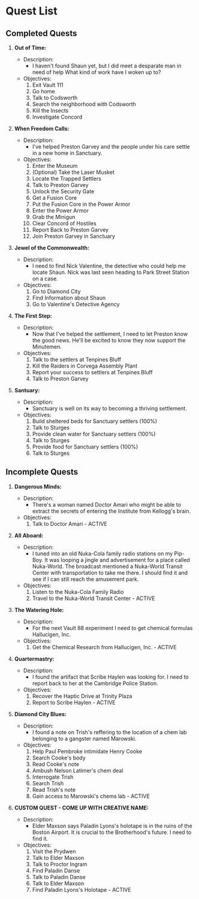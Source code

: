# Quest List
## Completed Quests
1. **Out of Time:**
	* Description: 
		- I haven't found Shaun yet, but I did meet a desparate man in need of help What kind of work have I woken up to?
	* Objectives:
		1. Exit Vault 111
		2. Go home
		3. Talk to Codsworth
		4. Search the neighborhood with Codsworth
		5. Kill the Insects
		6. Investigate Concord

2. **When Freedom Calls:**
	* Description: 
		- I've helped Preston Garvey and the people under his care settle in a new home in Sanctuary.
	* Objectives:
    	1. Enter the Museum
		2. (Optional) Take the Laser Musket
		3. Locate the Trapped Settlers
		4. Talk to Preston Garvey
		5. Unlock the Security Gate
		6. Get a Fusion Core
		7. Put the Fusion Core in the Power Armor
		8. Enter the Power Armor
		9. Grab the Minigun
		10. Clear Concord of Hostiles
		11. Report Back to Preston Garvey
		12. Join Preston Garvey in Sanctuary

3. **Jewel of the Commonwealth:**
	* Description: 
		- I need to find Nick Valentine, the detective who could help me locate Shaun. Nick was last seen heading to Park Street Station on a case.
	* Objectives:
		1. Go to Diamond City
		2. Find Information about Shaun
		3. Go to Valentine's Detective Agency

4. **The First Step:**
	* Description: 
		- Now that I've helped the settlement, I need to let Preston know the good news. He'll be excited to know they now support the Minutemen.
	* Objectives:
		1. Talk to the settlers at Tenpines Bluff
		2. Kill the Raiders in Corvega Assembly Plant
		3. Report your success to settlers at Tenpines Bluff
		4. Talk to Preston Garvey

5. **Santuary:**
	* Description: 
		- Sanctuary is well on its way to becoming a thriving settlement.
	* Objectives:
		1. Build sheltered beds for Sanctuary settlers (100%)
		2. Talk to Sturges
		3. Provide clean water for Sanctuary settlers (100%)
		4. Talk to Sturges
		5. Provide food for Sanctuary settlers (100%)
		6. Talk to Sturges

## Incomplete Quests
1. **Dangerous Minds:**
	* Description: 
		- There's a woman named Doctor Amari who might be able to extract the secrets of entering the Institute from Kellogg's brain. 
	* Objectives:
		1. Talk to Doctor Amari - ACTIVE

2. **All Aboard:**
	* Description: 
		- I tuned into an old Nuka-Cola family radio stations on my Pip-Boy. It was looping a jingle and advertisement for a place called Nuka-World. The broadcast mentioned a Nuka-World Transit Center with transportation to take me there. I should find it and see if I can still reach the amusement park.
	* Objectives:
    	1. Listen to the Nuka-Cola Family Radio
		2. Travel to the Nuka-World Transit Center - ACTIVE

3. **The Watering Hole:** 
	* Description: 
		- For the next Vault 88 experiment I need to get chemical formulas Hallucigen, Inc.
	* Objectives:
		1. Get the Chemical Research from Hallucigen, Inc. - ACTIVE

4. **Quartermastry:**
	* Description: 
		- I found the artifact that Scribe Haylen was looking for. I need to report back to her at the Cambridge Police Station.
	* Objectives:
		1. Recover the Haptic Drive at Trinity Plaza
		2. Report to Scribe Haylen - ACTIVE

5. **Diamond City Blues:**
	* Description: 
		- I found a note on Trish's reffering to the location of a chem lab belonging to a gangster named Marowski.
	* Objectives:
		1. Help Paul Pembroke intimidate Henry Cooke
		2. Search Cooke's body
		3. Read Cooke's note
		4. Ambush Nelson Latimer's chem deal
		5. Interrogate Trish
		6. Search Trish
		7. Read Trish's note
		8. Gain access to Marowski's chems lab - ACTIVE

6. **CUSTOM QUEST - COME UP WITH CREATIVE NAME:**
	* Description: 
		- Elder Maxson says Paladin Lyons's holotape is in the ruins of the Boston Airport. It is crucial to the Brotherhood's future. I need to find it.
	* Objectives:
		1. Visit the Prydwen
		2. Talk to Elder Maxson
		3. Talk to Proctor Ingram
		4. Find Paladin Danse
		5. Talk to Paladin Danse
		6. Talk to Elder Maxson
		7. Find Paladin Lyons's Holotape - ACTIVE